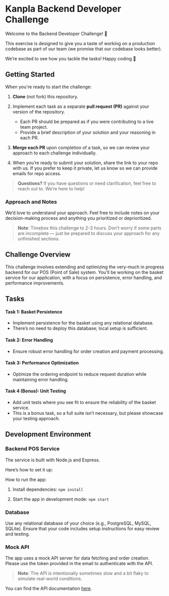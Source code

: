 # Kanpla Backend Developer Challenge

Welcome to the Backend Developer Challenge! 👋

This exercise is designed to give you a taste of working on a production codebase as part of our team (we promise that our codebase looks better). 

We’re excited to see how you tackle the tasks! Happy coding 🚀

## Getting Started
When you're ready to start the challenge:

1. **Clone** (not fork) this repository.

2. Implement each task as a separate **pull request (PR)** against your version of the repository.
   * Each PR should be prepared as if you were contributing to a live team project.
   * Provide a brief description of your solution and your reasoning in each PR.

3. **Merge each PR** upon completion of a task, so we can review your approach to each challenge individually.

4. When you’re ready to submit your solution, share the link to your repo with us. If you prefer to keep it private, let us know so we can provide emails for repo access.

>**Questions?** If you have questions or need clarification, feel free to reach out to. We’re here to help!

### Approach and Notes

We’d love to understand your approach. Feel free to include notes on your decision-making process and anything you prioritized or deprioritized. 

>**Note**: Timebox this challenge to 2-3 hours. Don’t worry if some parts are incomplete — just be prepared to discuss your approach for any unfinished sections.

## Challenge Overview

This challenge involves extending and optimizing the very-much in progress backend for our POS (Point of Sale) system. You’ll be working on the basket service for our application, with a focus on persistence, error handling, and performance improvements.

## Tasks

#### Task 1: Basket Persistence
- Implement persistence for the basket using any relational database.
- There’s no need to deploy this database; local setup is sufficient.

#### Task 2: Error Handling
- Ensure robust error handling for order creation and payment processing.

#### Task 3: Performance Optimization
- Optimize the ordering endpoint to reduce request duration while maintaining error handling.

#### Task 4 (Bonus): Unit Testing
- Add unit tests where you see fit to ensure the reliability of the basket service.
- This is a bonus task, so a full suite isn’t necessary, but please showcase your testing approach.

## Development Environment

### Backend POS Service

The service is built with Node.js and Express. 

Here’s how to set it up:

How to run the app:

1. Install dependencies: `npm install`

2. Start the app in development mode: `npm start`

### Database
Use any relational database of your choice (e.g., PostgreSQL, MySQL, SQLite). Ensure that your code includes setup instructions for easy review and testing.

### Mock API
The app uses a mock API server for data fetching and order creation. Please use the token provided in the email to authenticate with the API.

>**Note**: The API is intentionally sometimes slow and a bit flaky to simulate real-world conditions.

You can find the API documentation [here](https://kanpla.github.io/react-native-challenge/).
